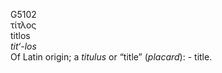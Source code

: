 <body>
  <p>G5102<br>  τίτλος  <br> titlos  <br><i>tit‘-los </i><br>Of Latin origin; a <i>titulus </i> or “title” (<i>placard</i>): - title.<br></p>
 </body>